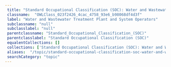 ```yaml
--- 
 title: "Standard Occupational Classification (SOC): Water and Wastewater Treatment Plant and System Operators" 
 classname:  "OWLClass_023f2426_4cac_4758_93e6_b98068df4d3f" 
 label: "Water and Wastewater Treatment Plant and System Operators" 
 subclassname: "null" 
 subclasslabel: "null" 
 parentclassname: "Standard_Occupational_Classification_(SOC)" 
 parentclasslabel: "Standard Occupational Classification (SOC)" 
 equalentCollections: [] 
 collections: ['Standard Occupational Classification (SOC): Water and Wastewater Treatment Plant and System Operators']
 aliases:  "/topic/standard-occupational-classification-soc-water-and-wastewater-treatment-plant-and-system-operators"  
 searchCategory: "topic" 
---
```

